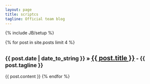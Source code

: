 ```yaml
---
layout: page
title: scriptcs
tagline: Official team blog
---
```

{% include JB/setup %}

{% for post in site.posts limit 4 %}
<h2><small>{{ post.date | date_to_string }} &raquo; </small> <a href="{{ BASE_PATH }}{{ post.url }}">{{ post.title }}</a><small> - {{ post.tagline }}</small></h2>
{{ post.content }}
{% endfor %}
